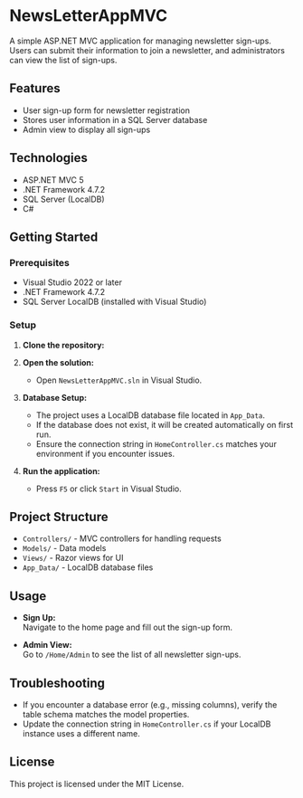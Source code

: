 # NewsLetterAppMVC

A simple ASP.NET MVC application for managing newsletter sign-ups. Users can submit their information to join a newsletter, and administrators can view the list of sign-ups.

## Features

- User sign-up form for newsletter registration
- Stores user information in a SQL Server database
- Admin view to display all sign-ups

## Technologies

- ASP.NET MVC 5
- .NET Framework 4.7.2
- SQL Server (LocalDB)
- C#

## Getting Started

### Prerequisites

- Visual Studio 2022 or later
- .NET Framework 4.7.2
- SQL Server LocalDB (installed with Visual Studio)

### Setup

1. **Clone the repository:**

2. **Open the solution:**
   - Open `NewsLetterAppMVC.sln` in Visual Studio.

3. **Database Setup:**
   - The project uses a LocalDB database file located in `App_Data`.
   - If the database does not exist, it will be created automatically on first run.
   - Ensure the connection string in `HomeController.cs` matches your environment if you encounter issues.

4. **Run the application:**
   - Press `F5` or click `Start` in Visual Studio.

## Project Structure

- `Controllers/` - MVC controllers for handling requests
- `Models/` - Data models
- `Views/` - Razor views for UI
- `App_Data/` - LocalDB database files

## Usage

- **Sign Up:**  
  Navigate to the home page and fill out the sign-up form.

- **Admin View:**  
  Go to `/Home/Admin` to see the list of all newsletter sign-ups.

## Troubleshooting

- If you encounter a database error (e.g., missing columns), verify the table schema matches the model properties.
- Update the connection string in `HomeController.cs` if your LocalDB instance uses a different name.

## License

This project is licensed under the MIT License.